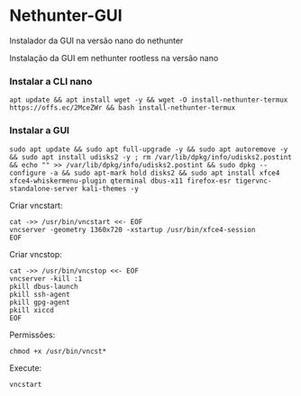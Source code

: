 # Nethunter-GUI
Instalador da GUI na versão nano do nethunter

Instalação da GUI em nethunter rootless na versão nano

### Instalar a CLI nano
```
apt update && apt install wget -y && wget -O install-nethunter-termux https://offs.ec/2MceZWr && bash install-nethunter-termux
```

### Instalar a GUI
```
sudo apt update && sudo apt full-upgrade -y && sudo apt autoremove -y && sudo apt install udisks2 -y ; rm /var/lib/dpkg/info/udisks2.postint && echo "" >> /var/lib/dpkg/info/udisks2.postint && sudo dpkg --configure -a && sudo apt-mark hold disks2 && sudo apt install xfce4 xfce4-whiskermenu-plugin qterminal dbus-x11 firefox-esr tigervnc-standalone-server kali-themes -y
```

Criar vncstart:
```
cat ->> /usr/bin/vncstart <<- EOF
vncserver -geometry 1360x720 -xstartup /usr/bin/xfce4-session
EOF
```

Criar vncstop:
```
cat ->> /usr/bin/vncstop <<- EOF
vncserver -kill :1
pkill dbus-launch
pkill ssh-agent
pkill gpg-agent
pkill xiccd
EOF
```

Permissôes:
```
chmod +x /usr/bin/vncst*
```

Execute:
```
vncstart
```
